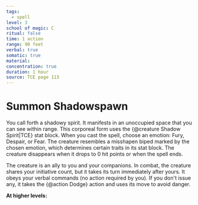 ```yaml
---
tags:
  - spell
level: 3
school of magic: C
ritual: false
time: 1 action
range: 90 feet
verbal: true
somatic: true
material: 
concentration: true
duration: 1 hour
source: TCE page 113
---
```

# Summon Shadowspawn
You call forth a shadowy spirit. It manifests in an unoccupied space that you can see within range. This corporeal form uses the {@creature Shadow Spirit|TCE} stat block. When you cast the spell, choose an emotion: Fury, Despair, or Fear. The creature resembles a misshapen biped marked by the chosen emotion, which determines certain traits in its stat block. The creature disappears when it drops to 0 hit points or when the spell ends.

The creature is an ally to you and your companions. In combat, the creature shares your initiative count, but it takes its turn immediately after yours. It obeys your verbal commands (no action required by you). If you don't issue any, it takes the {@action Dodge} action and uses its move to avoid danger.

**At higher levels:** 